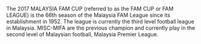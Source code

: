 The 2017 MALAYSIA FAM CUP (referred to as the FAM CUP or FAM LEAGUE) is the 66th season of the Malaysia FAM League since its establishment in 1952. The league is currently the third level football league in Malaysia. MISC-MIFA are the previous champion and currently play in the second level of Malaysian football, Malaysia Premier League.
